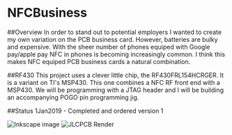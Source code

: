 # NFCBusiness
##Overview
In order to stand out to potential employers I wanted to create my own variation on the PCB business card. However, batteries are bulky and expensive. With the sheer number of phones equiped with Google pay/apple pay NFC in phones is becoming increasingly common. I think this makes NFC equiped PCB business cards a natural combination.

##RF430
This project uses a clever little chip, the RF430FRL154HCRGER. It is a variant on TI's MSP430. This one combines a NFC RF front end with a MSP430. We will be programming with a JTAG header and I will be building an accompanying POGO pin programming jig.

##Status
1Jan2019 - Completed and ordered version 1

![Inkscape image](https://github.com/wrickert/NFCBusiness/raw/master/Documents/image.png)
![JLCPCB Render](https://github.com/wrickert/NFCBusiness/raw/master/Documents/JLCPCB-Render.png)
